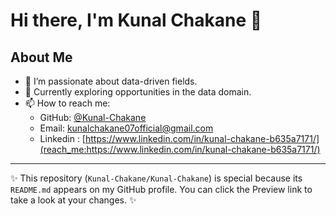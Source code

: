 # Hi there, I'm Kunal Chakane 👋

## About Me

- 👀 I’m passionate about data-driven fields.
- 🌱 Currently exploring opportunities in the data domain.
- 📫 How to reach me: 
  - GitHub: [@Kunal-Chakane](https://github.com/Kunal-Chakane)
  - Email: [kunalchakane07official@gmail.com](mailto:kunalchakane07official@gmail.com)
  - Linkedin : [https://www.linkedin.com/in/kunal-chakane-b635a7171/](reach_me:https://www.linkedin.com/in/kunal-chakane-b635a7171/)

---

✨ This repository (`Kunal-Chakane/Kunal-Chakane`) is special because its `README.md` appears on my GitHub profile. You can click the Preview link to take a look at your changes. ✨
